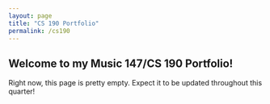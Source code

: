```yaml
---
layout: page
title: "CS 190 Portfolio"
permalink: /cs190
---
```


## Welcome to my Music 147/CS 190 Portfolio!

Right now, this page is pretty empty. 
Expect it to be updated throughout this quarter!
